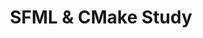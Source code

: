 ---
title: SFML & CMake Study
categories: personal
layout: project
post-image: "https://onedrive.live.com/embed?resid=9594E849DC7FC39E%2160960&authkey=%21AKDsFl0qE-smgBY&width=1920&height=1634"
description: 
tags:
islegacy: true
relevant_posts:
  - /blog/i-learnt-about-sfml-cmake-heres-my-process
---